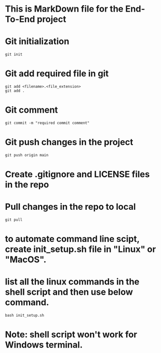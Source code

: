 # This is MarkDown file for the End-To-End project

# Git initialization
```
git init
```

# Git add required file in git
```
git add <filename>.<file_extension>
git add .
```

# Git comment
```
git commit -m "required commit comment"
```

# Git push changes in the project
```
git push origin main
```

# Create .gitignore and LICENSE files in the repo

# Pull changes in the repo to local
```
git pull
```

# to automate command line scipt, create init_setup.sh file in "Linux" or "MacOS".
# list all the linux commands in the shell script and then use below command.
```
bash init_setup.sh
```
# Note: shell script won't work for Windows terminal.
